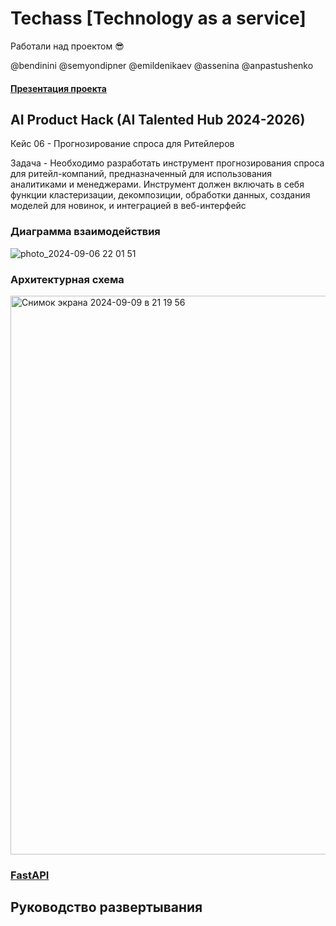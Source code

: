 # Techass [Technology as a service]
Работали над проектом :sunglasses:

@bendinini @semyondipner @emildenikaev @assenina @anpastushenko

#### [Презентация проекта](https://docs.google.com/presentation/d/1wecG92sXX-PhOSgc35qVU9vLXxRAGjK4UbjwqzKKaFM/edit?usp=sharing)

## AI Product Hack (AI Talented Hub 2024-2026) 
Кейс 06 - Прогнозирование спроса для Ритейлеров

Задача - Необходимо разработать инструмент прогнозирования спроса для ритейл-компаний, предназначенный для использования аналитиками и менеджерами. Инструмент должен включать в себя функции кластеризации, декомпозиции, обработки данных, создания моделей для новинок, и интеграцией в веб-интерфейс

### Диаграмма взаимодействия
![photo_2024-09-06 22 01 51](https://github.com/user-attachments/assets/45a27082-c7db-4a16-8074-dc59b22d8f27)

### Архитектурная схема 
<img width="894" alt="Снимок экрана 2024-09-09 в 21 19 56" src="https://github.com/user-attachments/assets/f1b6b3d1-a0eb-4ad9-a3d3-047a6351f4b7">

### [FastAPI](http://51.250.47.132:8080/docs#/)

## Руководство развертывания